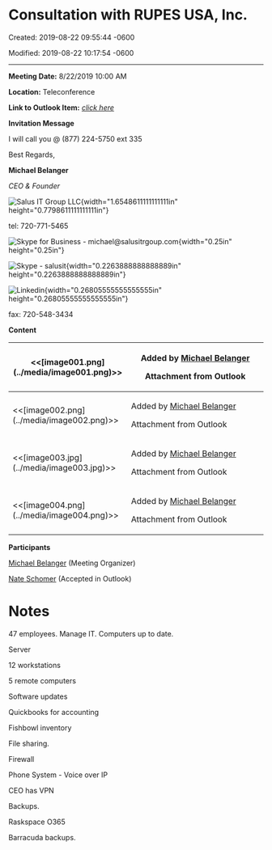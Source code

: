 # Consultation with RUPES USA, Inc.

Created: 2019-08-22 09:55:44 -0600

Modified: 2019-08-22 10:17:54 -0600

---

**Meeting Date:** 8/22/2019 10:00 AM

**Location:** Teleconference

**Link to Outlook Item:** [*click here*](onenote:outlook?folder=Calendar&entryid=0000000043F2776DC1D9A942BE2E71BD3FE744BC0700F49E64749D47CB4EABFC42F88ACCC82100000000010D0000F49E64749D47CB4EABFC42F88ACCC82100020CAAAB510000)

**Invitation Message**

I will call you @ (877) 224-5750 ext 335

Best Regards,

**Michael Belanger**

*CEO & Founder*

![Salus IT Group LLC](../media/Pages-Consultation-with-RUPES-USA,-Inc.-image1.gif){width="1.6548611111111111in" height="0.7798611111111111in"}

tel: 720-771-5465

![Skype for Business - michael@salusitrgoup.com](../media/Pages-Consultation-with-RUPES-USA,-Inc.-image2.jpg){width="0.25in" height="0.25in"}

![Skype - salusit](../media/Pages-Consultation-with-RUPES-USA,-Inc.-image3.jpg){width="0.2263888888888889in" height="0.2263888888888889in"}

![Linkedin](../media/Pages-Consultation-with-RUPES-USA,-Inc.-image4.jpg){width="0.26805555555555555in" height="0.26805555555555555in"}

fax: 720-548-3434

**Content**

<table>
<colgroup>
<col style="width: 46%" />
<col style="width: 53%" />
</colgroup>
<thead>
<tr class="header">
<th>&lt;&lt;[image001.png](../media/image001.png)&gt;&gt;</th>
<th><p>Added by <a href="mailto:michael@salusitgroup.com">Michael Belanger</a></p>
<p>Attachment from Outlook</p></th>
</tr>
</thead>
<tbody>
<tr class="odd">
<td>&lt;&lt;[image002.png](../media/image002.png)&gt;&gt;</td>
<td><p>Added by <a href="mailto:michael@salusitgroup.com">Michael Belanger</a></p>
<p>Attachment from Outlook</p></td>
</tr>
<tr class="even">
<td>&lt;&lt;[image003.jpg](../media/image003.jpg)&gt;&gt;</td>
<td><p>Added by <a href="mailto:michael@salusitgroup.com">Michael Belanger</a></p>
<p>Attachment from Outlook</p></td>
</tr>
<tr class="odd">
<td>&lt;&lt;[image004.png](../media/image004.png)&gt;&gt;</td>
<td><p>Added by <a href="mailto:michael@salusitgroup.com">Michael Belanger</a></p>
<p>Attachment from Outlook</p></td>
</tr>
</tbody>
</table>

**Participants**

[Michael Belanger](mailto:michael@salusitgroup.com) (Meeting Organizer)

[Nate Schomer](mailto:nates@rupesusa.com) (Accepted in Outlook)

# Notes

47 employees. Manage IT. Computers up to date.

Server

12 workstations

5 remote computers

Software updates

Quickbooks for accounting

Fishbowl inventory

File sharing.

Firewall

Phone System - Voice over IP

CEO has VPN

Backups.

Raskspace O365

Barracuda backups.
